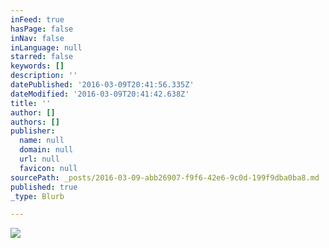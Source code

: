 ```yaml
---
inFeed: true
hasPage: false
inNav: false
inLanguage: null
starred: false
keywords: []
description: ''
datePublished: '2016-03-09T20:41:56.335Z'
dateModified: '2016-03-09T20:41:42.638Z'
title: ''
author: []
authors: []
publisher:
  name: null
  domain: null
  url: null
  favicon: null
sourcePath: _posts/2016-03-09-abb26907-f9f6-42e6-9c0d-199f9dba0ba8.md
published: true
_type: Blurb

---
```

![](https://the-grid-user-content.s3-us-west-2.amazonaws.com/7b143668-d4ca-4044-b6d3-6cfa59dcbe74.jpg)